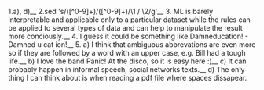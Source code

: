 1.a), d)__ 2.sed 's/\([^0-9]\+\)\/\([^0-9]\+\)/\1 \/ \2/g'__ 3. ML is barely interpretable and applicable only to a particular dataset while the rules can be applied to several types of data and can help to manipulate the result more conciously.__ 4. I guess it could be something like Damneducation! - Damned u cat ion!__ 5. a) I think that ambiguous abbrevations are even more so if they are followed by a word with an upper case, e.g. Bill had a tough life.__ b) I love the band Panic! At the disco, so it is easy here :)__ c) It can probably happen in informal speech, social networks texts.__ d) The only thing I can think about is when reading a pdf file where spaces dissapear.

